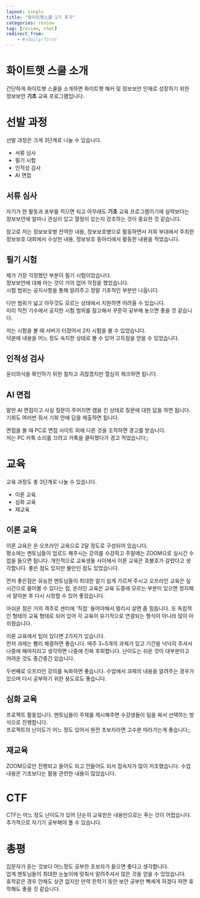 ```yaml
---
layout: single
title: "화이트햇스쿨 1기 후기"
categories: review
tag: [review, chat]
redirect_from:
    - #/daily/first
---
```


# 화이트햇 스쿨 소개
간단하게 화이트햇 스쿨을 소개하면 화이트햇 해커 및 정보보안 인재로 성장하기 위한 정보보안 **기초** 교육 프로그램입니다.

# 선발 과정
선발 과정은 크게 3단계로 나눌 수 있습니다.
- 서류 심사
- 필기 시험
- 인적성 검사
- AI 면접

## 서류 심사
자기가 한 활동과 포부를 적으면 되고 아무래도 **기초** 교육  프로그램이기에 실력보다는 정보보안에 얼마나 관심이 있고 열정이 있는지 강조하는 것이 중요한 것 같습니다.  

참고로 저는 정보보호병 전역한 내용, 정보보호병으로 활동하면서 저희 부대에서 주최한 정보보호 대회에서 수상한 내용, 정보보호 동아리에서 활동한 내용을 적었습니다.  

## 필기 시험
제가 가장 걱정했던 부분이 필기 시험이었습니다.  
정보보안에 대해 아는 것이 거의 없어 걱정을 했었습니다.  
시험 범위는 공지사항을 통해 알려주고 정말 기초적인 부분만 나옵니다.  

다만 범위가 넓고 아무것도 모르는 상태에서 지원하면 어려울 수 있습니다.  
미리 직전 기수에서 공지한 시험 범위를 참고해서 꾸준히 공부해 놓으면 좋을 것 같습니다.  

저는 시험을 볼 때 서버가 터졌어서 2차 시험을 볼 수 있었습니다.  
덕분에 내용을 어느 정도 숙지한 상태로 볼 수 있어 고득점을 얻을 수 있었습니다.

## 인적성 검사
윤리의식을 확인하기 위한 절차고 귀찮겠지만 열심히 체크하면 됩니다.

## AI 면접
말만 AI 면접이고 사실 질문이 주어지면 캠을 킨 상태로 질문에 대한 답을 하면 됩니다. 기회도 여러번 줘서 기회 안에 답을 제출하면 됩니다.  

면접을 볼 때 PC로 면접 사이트 외에 다른 것을 조작하면 경고를 받습니다.  
저는 PC 카톡 소리를 끄려고 카톡을 클릭했다가 경고 먹었습니다;;

# 교육
교육 과정도 총 3단계로 나눌 수 있습니다.
- 이론 교육
- 심화 교육
- 재교육

## 이론 교육
이론 교육은 온·오프라인 교육으로 2달 정도로 구성되어 있습니다.  
평소에는 멘토님들이 업로드 해주시는 강의를 수강하고 주말에는 ZOOM으로 실시간 수업을 들으면 됩니다. 개인적으로 교육생들 사이에서 이론 교육은 호불호가 갈렸다고 생각합니다. 좋은 점도 있지만 불만인 점도 있었습니다.

먼저 좋은점은 유능한 멘토님들이 최대한 알기 쉽게 가르쳐 주시고 오프라인 교육은 실시간으로 물어볼 수 있다는 점, 온라인 교육은 교육 도중에 모르는 부분이 있으면 정지해서 알아본 후 다시 시청할 수 있어 좋았습니다.

아쉬운 점은 거의 격주로 센터에 '직접' 들어야해서 멀리서 살면 좀 힘듭니다. 또 독립적인 형태의 교육 형태로 되어 있어 각 교육이 유기적으로 연결되는 형식이 아니라 많이 아쉬웠습니다.

이론 교육에서 팁이 있다면 2가지가 있습니다.  
먼저 과제는 빨리 해결하면 좋습니다. 매주 3~5개의 과제가 있고 기간을 넉넉히 주셔서 나중에 해야지라고 생각하면 나중에 진짜 후회합니다. 난이도는 쉬운 것이 대부분이고 어려운 것도 중간중간 있습니다.

두번째로 오프라인 강의를 녹화하면 좋습니다. 수업에서 과제의 내용을 알려주는 경우가 있으며 다시 공부하기 위한 용도로도 좋습니다.

## 심화 교육
프로젝트 활동입니다. 멘토님들이 주제를 제시해주면 수강생들이 팀을 짜서 선택하는 방식으로 진행합니다.  
프로젝트의 난이도가 어느 정도 있어서 완전 초보자라면 고수분 따라가는게 좋습니다;;  

## 재교육
ZOOM으로만 진행되고 들어도 되고 안들어도 되서 접속자가 많이 저조했습니다.
수업 내용은 기초보다는 활용 관련한 내용이 많았습니다.

# CTF
CTF는 어느 정도 난이도가 있어 단순히 교육받은 내용만으로는 푸는 것이 어렵습니다. 추가적으로 자기가 공부해야 풀 수 있습니다.

# 총평
입문자가 듣는 것보다 어느정도 공부한 초보자가 들으면 좋다고 생각합니다.  
업계 멘토님들이 최대한 눈높이에 맞춰서 알려주셔서 많은 것을 얻을 수 있었습니다.  
휴학같은 경우 안해도 상관 없지만 만약 한학기 동안 보안 공부만 빡세게 하겠다 하면 휴학해도 좋을 것 같습니다.